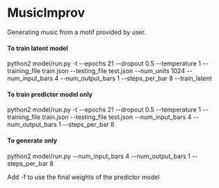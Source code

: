 # MusicImprov
Generating music from a motif provided by user.

#### To train latent model

python2 model/run.py -t --epochs 21 --dropout 0.5 --temperature 1 --training_file train.json --testing_file test.json --num_units 1024 --num_input_bars 4 --num_output_bars 1 --steps_per_bar 8 --train_latent

#### To train predictor model only
python2 model/run.py -t --epochs 21 --dropout 0.5 --temperature 1 --training_file train.json --testing_file test.json --num_input_bars 4 --num_output_bars 1 --steps_per_bar 8

#### To generate only
python2 model/run.py --num_input_bars 4 --num_output_bars 1 --steps_per_bar 8

Add -f to use the final weights of the predictor model